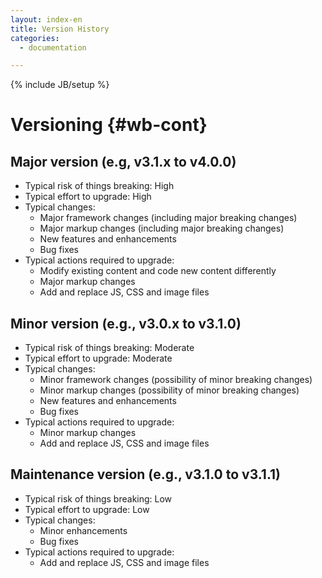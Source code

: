 ```yaml
---
layout: index-en
title: Version History
categories:
  - documentation

---
```

{% include JB/setup %}

# Versioning {#wb-cont}

<div class="toc"></div>

## Major version (e.g, v3.1.x to v4.0.0)

* Typical risk of things breaking: High
* Typical effort to upgrade: High
* Typical changes:
    * Major framework changes (including major breaking changes)
    * Major markup changes (including major breaking changes)
    * New features and enhancements
    * Bug fixes
* Typical actions required to upgrade:
    * Modify existing content and code new content differently
    * Major markup changes
    * Add and replace JS, CSS and image files

## Minor version (e.g., v3.0.x to v3.1.0)

* Typical risk of things breaking: Moderate
* Typical effort to upgrade: Moderate
* Typical changes:
    * Minor framework changes (possibility of minor breaking changes)
    * Minor markup changes (possibility of minor breaking changes)
    * New features and enhancements
    * Bug fixes
* Typical actions required to upgrade:
    * Minor markup changes
    * Add and replace JS, CSS and image files

## Maintenance version (e.g., v3.1.0 to v3.1.1)

* Typical risk of things breaking: Low
* Typical effort to upgrade: Low
* Typical changes:
    * Minor enhancements
    * Bug fixes
* Typical actions required to upgrade:
    * Add and replace JS, CSS and image files

